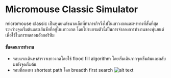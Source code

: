# Micromouse Classic Simulator
  micromouse classic เป็นหุ่นยนต์ขนาดเล็กที่ทำภารกิจวิ่งไปในเขาวงกตและหาทางที่สั้นที่สุดระหว่างจุดเริ่มต้นและเส้นชัยที่อยู่ในเขาวงกต โดยโปรแกรมตัวนี้เป็นการจำลองการทำงานของหุ่นยนต์ เพื่อใช้ในการทดสอบอัลกอริทึม
#### ขั้นตอนการทำงาน
* รอบแรกเดินหาสำรวจเขาวงกตโดยใช้ flood fill algorithm โดยเริ่มเดินจากจุดเริ่มต้นและกลับมายังจุดเริ่มต้น
* รอบที่สองหา shortest path โดย breadth first search
![alt text](https://github.com/thangmo01/micromouse-classic-simulator/blob/master/img_1.jpg?raw=true)
